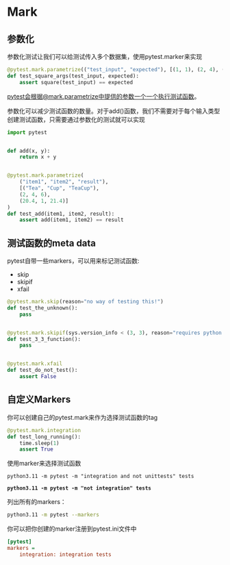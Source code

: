 # Mark

## 参数化

参数化测试让我们可以给测试传入多个数据集，使用pytest.marker来实现

```python
@pytest.mark.parametrize(("test_input", "expected"), [(1, 1), (2, 4), (3, 9), (4, 16)])
def test_square_args(test_input, expected):
    assert square(test_input) == expected
```

pytest会根据@mark.parametrize中提供的参数一个一个执行测试函数。

参数化可以减少测试函数的数量。对于add()函数，我们不需要对于每个输入类型创建测试函数，只需要通过参数化的测试就可以实现

```python
import pytest


def add(x, y):
    return x + y


@pytest.mark.parametrize(
    ("item1", "item2", "result"), 
    [("Tea", "Cup", "TeaCup"), 
    (2, 4, 6), 
    (20.4, 1, 21.4)]
)
def test_add(item1, item2, result):
    assert add(item1, item2) == result
```

## 测试函数的meta data

pytest自带一些markers，可以用来标记测试函数:

* skip
* skipif
* xfail

```python
@pytest.mark.skip(reason="no way of testing this!")
def test_the_unknown():
    pass


@pytest.mark.skipif(sys.version_info < (3, 3), reason="requires python 3.3+")
def test_3_3_function():
    pass


@pytest.mark.xfail
def test_do_not_test():
    assert False
```

## 自定义Markers

你可以创建自己的pytest.mark来作为选择测试函数的tag

```python
@pytest.mark.integration
def test_long_running():
    time.sleep(1)
    assert True
```

使用marker来选择测试函数

<pre class="language-bash"><code class="lang-bash">python3.11 -m pytest -m "integration and not unittests" tests
<strong>
</strong><strong>python3.11 -m pytest -m "not integration" tests
</strong></code></pre>

列出所有的markers：

```bash
python3.11 -m pytest --markers
```

你可以把你创建的marker注册到pytest.ini文件中

```ini
[pytest]
markers =
    integration: integration tests
```
